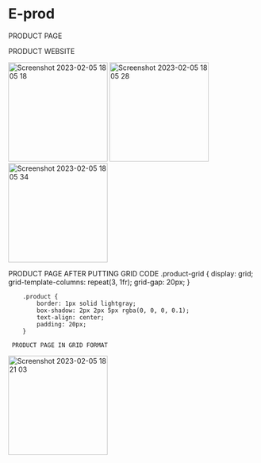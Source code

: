 # E-prod
PRODUCT PAGE

PRODUCT WEBSITE


<img width="200" alt="Screenshot 2023-02-05 18 05 18" src="https://user-images.githubusercontent.com/90635122/216818978-cfbecdf1-e02d-42d9-9b05-703c41ce9a82.png">
<img width="200" alt="Screenshot 2023-02-05 18 05 28" src="https://user-images.githubusercontent.com/90635122/216818989-c26bef8b-6a0f-4754-95aa-5a284c4f724e.png">
<img width="200" alt="Screenshot 2023-02-05 18 05 34" src="https://user-images.githubusercontent.com/90635122/216818993-a81e2f99-7ab5-4ae8-b551-288da9475041.png">


PRODUCT PAGE AFTER PUTTING GRID CODE
.product-grid {
            display: grid;
            grid-template-columns: repeat(3, 1fr);
            grid-gap: 20px;
        }

        .product {
            border: 1px solid lightgray;
            box-shadow: 2px 2px 5px rgba(0, 0, 0, 0.1);
            text-align: center;
            padding: 20px;
        }
        
     PRODUCT PAGE IN GRID FORMAT
     
<img width="200" alt="Screenshot 2023-02-05 18 21 03" src="https://user-images.githubusercontent.com/90635122/216819659-7530932b-2d09-4d7e-9a4b-7f841d169f4f.png">
